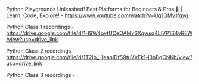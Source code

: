 Python Playgrounds Unleashed! Best Platforms for Beginners & Pros 🚀 | Learn, Code, Explore! - https://www.youtube.com/watch?v=Uq1OMy1fgyg 


Python Class 1 recordings - https://drive.google.com/file/d/1H9W4oytUCeOAMv6Xqwsq4LIVP1S4vREW/view?usp=drive_link 

Python Class 2 recordings - https://drive.google.com/file/d/1T2Ib_-1eanIDfS9tuVvFk1-j3oBgCNKb/view?usp=drive_link 

Python Class 3 recordings - 
